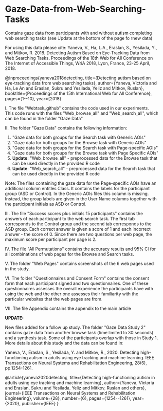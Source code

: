 # Gaze-Data-from-Web-Searching-Tasks
Contains gaze data from participants with and without autism completing web searching tasks (see Update at the bottom of the page fo rnew data)

For using this data please cite: Yaneva, V., Ha, L.A., Eraslan, S., Yesilada, Y., and Mitkov, R. 2018. Detecting Autism Based on Eye-Tracking Data from Web Searching Tasks. Proceedings of the 18th Web for All Conference on The Internet of Accessible Things, W4A 2018, Lyon, France, 23-25 April, 2018.

@inproceedings{yaneva2018detecting,
  title={Detecting autism based on eye-tracking data from web searching tasks},
  author={Yaneva, Victoria and Ha, Le An and Eraslan, Sukru and Yesilada, Yeliz and Mitkov, Ruslan},
  booktitle={Proceedings of the 15th International Web for All Conference},
  pages={1--10},
  year={2018}

I. The file "Webtask_github" contains the code used in our experiments.
This code runs with the files "Web_browse_all" and "Web_search_all", which can be found in the folder "Gaze Data" 

II. The folder "Gaze Data" contains the following information: 

  1) "Gaze data for both groups for the Search task with Generic AOIs" 
  2) "Gaze data for both groups for the Browse task with Generic AOIs"
  3) "Gaze data for both groups for the Search task with Page-specific AOIs"
  4) "Gaze data for both groups for the Browse task with Page Specific AOIs"
  5) **Update**: "Web_browse_all" - preprocessed data for the Browse task that can be used directly in the provided R code
  6) **Update**: "Web_search_all" - preprocessed data for the Search task that can be used directly in the provided R code
  
Note: The files containing the gaze data for the Page-specific AOIs have an additional column entitles Class. It contains the labels for the participant group (ASD or Control). In the Generic AOIs files this column is missing. Instead, the group labels are given in the User Name columns together with the participant initials as ASD or Control.

III. The file "Success scores plus initials 15 participants" contains the answers of each participant to the web search task. The first tab corresponds to the Control group and the second tab corresponds to the ASD group. Each correct answer is given a score of 1 and each incorrect answer - the score of 0. Since there are two questions per web page, the maximum score per participant per page is 2.

IV. The file "All Permutations" contains the accuracy results and 95% CI for all combinations of web pages for the Browse and Search tasks.

V. The folder "Web Pages" contains screenshots of the 6 web pages used in the study.

VI. The folder "Questionnaires and Consent Form" contains the consent form that each participant signed and two questionnaires. One of these questionnaires assesses the overall experience the participants have with using the web and the other one assesses their familiarity with the particular websites that the web pages are from.

VII. The file Appendix contains the appendix to the main article


**UPDATE:**

New files added for a follow up study. The folder "Gaze Data Study 2" contains gaze data from another browse task (time limited to 30 seconds) and a synthesis task. Some of the participants overlap with those in Study 1. More details about this study and the data can be found in:

Yaneva, V., Eraslan, S., Yesilada, Y. and Mitkov, R., 2020. Detecting high-functioning autism in adults using eye tracking and machine learning. IEEE Transactions on Neural Systems and Rehabilitation Engineering, 28(6), pp.1254-1261.

@article{yaneva2020detecting,
  title={Detecting high-functioning autism in adults using eye tracking and machine learning},
  author={Yaneva, Victoria and Eraslan, Sukru and Yesilada, Yeliz and Mitkov, Ruslan and others},
  journal={IEEE Transactions on Neural Systems and Rehabilitation Engineering},
  volume={28},
  number={6},
  pages={1254--1261},
  year={2020},
  publisher={IEEE}
}




